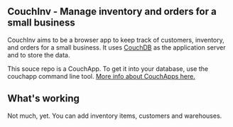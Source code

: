 ## CouchInv - Manage inventory and orders for a small business

CouchInv aims to be a browser app to keep track of customers, inventory, and orders for a small business.
It uses [CouchDB](http://couchdb.apache.org) as the application server and to store the data.

This souce repo is a CouchApp.  To get it into your database, use the couchapp command line
tool. [More info about CouchApps here.](http://couchapp.org)

## What's working

Not much, yet.  You can add inventory items, customers and warehouses.


